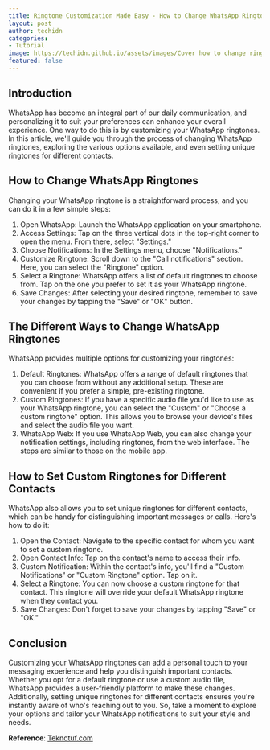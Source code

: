 ```yaml
---
title: Ringtone Customization Made Easy - How to Change WhatsApp Ringtones
layout: post
author: techidn
categories: 
- Tutorial
image: https://techidn.github.io/assets/images/Cover how to change ringtone on whatsapp.jpg
featured: false
---
```


## Introduction

WhatsApp has become an integral part of our daily communication, and personalizing it to suit your preferences can enhance your overall experience. One way to do this is by customizing your WhatsApp ringtones. In this article, we'll guide you through the process of changing WhatsApp ringtones, exploring the various options available, and even setting unique ringtones for different contacts.

## How to Change WhatsApp Ringtones

Changing your WhatsApp ringtone is a straightforward process, and you can do it in a few simple steps:

1. Open WhatsApp: Launch the WhatsApp application on your smartphone.
2. Access Settings: Tap on the three vertical dots in the top-right corner to open the menu. From there, select "Settings."
3. Choose Notifications: In the Settings menu, choose "Notifications."
4. Customize Ringtone: Scroll down to the "Call notifications" section. Here, you can select the "Ringtone" option.
5. Select a Ringtone: WhatsApp offers a list of default ringtones to choose from. Tap on the one you prefer to set it as your WhatsApp ringtone.
6. Save Changes: After selecting your desired ringtone, remember to save your changes by tapping the "Save" or "OK" button.

## The Different Ways to Change WhatsApp Ringtones

WhatsApp provides multiple options for customizing your ringtones:

1. Default Ringtones: WhatsApp offers a range of default ringtones that you can choose from without any additional setup. These are convenient if you prefer a simple, pre-existing ringtone.
2. Custom Ringtones: If you have a specific audio file you'd like to use as your WhatsApp ringtone, you can select the "Custom" or "Choose a custom ringtone" option. This allows you to browse your device's files and select the audio file you want.
3. WhatsApp Web: If you use WhatsApp Web, you can also change your notification settings, including ringtones, from the web interface. The steps are similar to those on the mobile app.

## How to Set Custom Ringtones for Different Contacts

WhatsApp also allows you to set unique ringtones for different contacts, which can be handy for distinguishing important messages or calls. Here's how to do it:

1. Open the Contact: Navigate to the specific contact for whom you want to set a custom ringtone.
2. Open Contact Info: Tap on the contact's name to access their info.
3. Custom Notification: Within the contact's info, you'll find a "Custom Notifications" or "Custom Ringtone" option. Tap on it.
4. Select a Ringtone: You can now choose a custom ringtone for that contact. This ringtone will override your default WhatsApp ringtone when they contact you.
5. Save Changes: Don't forget to save your changes by tapping "Save" or "OK."

## Conclusion

Customizing your WhatsApp ringtones can add a personal touch to your messaging experience and help you distinguish important contacts. Whether you opt for a default ringtone or use a custom audio file, WhatsApp provides a user-friendly platform to make these changes. Additionally, setting unique ringtones for different contacts ensures you're instantly aware of who's reaching out to you. So, take a moment to explore your options and tailor your WhatsApp notifications to suit your style and needs.

**Reference**: [Teknotuf.com](https://www.teknotuf.com/)
